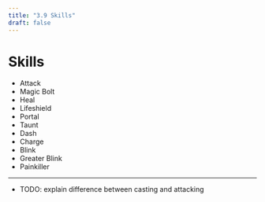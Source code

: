 ```yaml
---
title: "3.9 Skills"
draft: false
---
```

# Skills

* Attack
* Magic Bolt
* Heal
* Lifeshield
* Portal
* Taunt
* Dash
* Charge
* Blink
* Greater Blink
* Painkiller

---

* TODO: explain difference between casting and attacking
